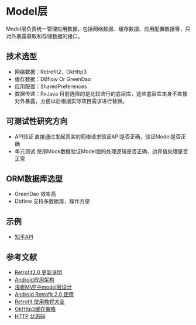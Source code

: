 # Model层
Model层负责统一管理应用数据，包括网络数据、缓存数据、应用配置数据等，只对外暴露获取和存储数据的接口。

## 技术选型
* 网络数据：Retrofit2、OkHttp3
* 缓存数据：DBflow Or GreenDao
* 应用配置：SharedPreferences
* 数据传递：RxJava
目前选择的是比较流行的底层库，这些底层库本身不直接对外暴露，方便以后根据实际项目需求进行替换。

## 可测试性研究方向
* API验证 
直接通过发起真实的网络请求验证API是否正确，验证Model是否正确
* 单元测试
使用Mock数据验证Model层的处理逻辑是否正确、边界值处理是否正常

## ORM数据库选型
* GreenDao 效率高
* Dbflow 支持多数据库，操作方便

## 示例
* [知乎API](https://github.com/izzyleung/ZhihuDailyPurify/wiki/%E7%9F%A5%E4%B9%8E%E6%97%A5%E6%8A%A5-API-%E5%88%86%E6%9E%90)

## 参考文献
* [Retrofit2.0 更新说明](http://www.jcodecraeer.com/a/anzhuokaifa/androidkaifa/2015/0915/3460.html)
* [Android应用架构](http://www.jianshu.com/p/8ca27934c6e6)
* [浅析MVP中model层设计](http://www.jianshu.com/p/d299153ff853)
* [Android Retrofit 2.0 使用](http://wuxiaolong.me/2016/06/18/retrofits/)
* [Retrofit 使用教程大全](https://futurestud.io/tutorials/tag/retrofit)
* [OkHttp3缓存策略](http://www.jianshu.com/p/9cebbbd0eeab)
* [HTTP 状态码](http://blog.csdn.net/zll01/article/details/5018413)